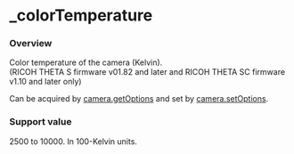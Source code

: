 # \_colorTemperature

### Overview

Color temperature of the camera (Kelvin).   
(RICOH THETA S firmware v01.82 and later and RICOH THETA SC firmware v1.10 and later only)

Can be acquired by [camera.getOptions](../commands/camera.get_options.md) and set by [camera.setOptions](../commands/camera.set_options.md).

### Support value

2500 to 10000. In 100-Kelvin units.
